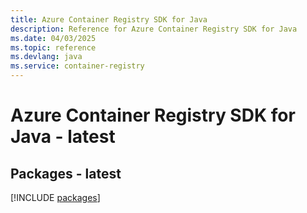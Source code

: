 ```yaml
---
title: Azure Container Registry SDK for Java
description: Reference for Azure Container Registry SDK for Java
ms.date: 04/03/2025
ms.topic: reference
ms.devlang: java
ms.service: container-registry
---
```

# Azure Container Registry SDK for Java - latest
## Packages - latest
[!INCLUDE [packages](container-registry-index.md)]